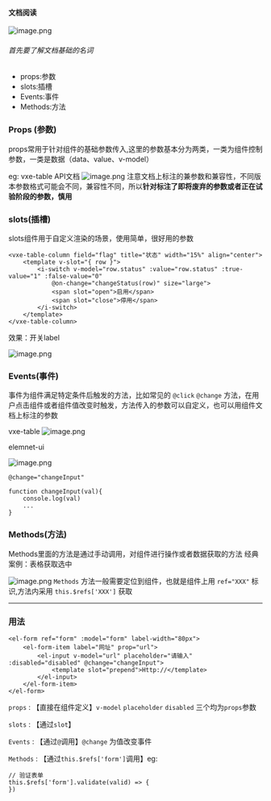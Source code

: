#### 文档阅读

![image.png](https://p1-juejin.byteimg.com/tos-cn-i-k3u1fbpfcp/8fc555d9830f4f64b8d8f4b3dff1bf37~tplv-k3u1fbpfcp-jj-mark:0:0:0:0:q75.image#?w=937&h=563&s=45994&e=png&b=ffffff)

###### 首先要了解文档基础的名词
- props:参数
- slots:插槽
- Events:事件
- Methods:方法

### Props (参数)
props常用于针对组件的基础参数传入,这里的参数基本分为两类，一类为组件控制参数，一类是数据（data、value、v-model）

eg: vxe-table API文档
![image.png](https://p9-juejin.byteimg.com/tos-cn-i-k3u1fbpfcp/590024eaf3074ae195602068b7b216c8~tplv-k3u1fbpfcp-jj-mark:0:0:0:0:q75.image#?w=1249&h=515&s=49704&e=png&b=ffffff)
注意文档上标注的兼参数和兼容性，不同版本参数格式可能会不同，兼容性不同，所以**针对标注了即将废弃的参数或者正在试验阶段的参数，慎用**

### slots(插槽)
slots组件用于自定义渲染的场景，使用简单，很好用的参数
```vue
<vxe-table-column field="flag" title="状态" width="15%" align="center">
    <template v-slot="{ row }">
        <i-switch v-model="row.status" :value="row.status" :true-value="1" :false-value="0"
            @on-change="changeStatus(row)" size="large">
            <span slot="open">启用</span>
            <span slot="close">停用</span>
        </i-switch>
    </template>
</vxe-table-column>
```
效果：开关label

![image.png](https://p3-juejin.byteimg.com/tos-cn-i-k3u1fbpfcp/b62af8d8ccae4c1b8f49cec0946d7bcc~tplv-k3u1fbpfcp-jj-mark:0:0:0:0:q75.image#?w=1012&h=309&s=20186&e=png&b=fefefe)

### Events(事件)
事件为组件满足特定条件后触发的方法，比如常见的 `@click` `@change` 方法，在用户点击组件或者组件值改变时触发，方法传入的参数可以自定义，也可以用组件文档上标注的参数

vxe-table
![image.png](https://p3-juejin.byteimg.com/tos-cn-i-k3u1fbpfcp/abe6876c6b6b40aab6498f77bcf76463~tplv-k3u1fbpfcp-jj-mark:0:0:0:0:q75.image#?w=1277&h=286&s=21909&e=png&b=ffffff)

elemnet-ui

![image.png](https://p1-juejin.byteimg.com/tos-cn-i-k3u1fbpfcp/e2ef70456d754ee6ab21f1c6f04f7076~tplv-k3u1fbpfcp-jj-mark:0:0:0:0:q75.image#?w=912&h=388&s=25419&e=png&b=ffffff)

```vue
@change="changeInput"

function changeInput(val){
    console.log(val)
    ...
}
```

### Methods(方法)
Methods里面的方法是通过手动调用，对组件进行操作或者数据获取的方法
经典案例：表格获取选中

![image.png](https://p1-juejin.byteimg.com/tos-cn-i-k3u1fbpfcp/2f4539ccaaf14c8aadcd783728aad7ab~tplv-k3u1fbpfcp-jj-mark:0:0:0:0:q75.image#?w=1279&h=454&s=34599&e=png&b=fefefe)
`Methods` 方法一般需要定位到组件，也就是组件上用 `ref="XXX"` 标识,方法内采用 `this.$refs['XXX']` 获取


---

### 用法
```vue
<el-form ref="form" :model="form" label-width="80px">
    <el-form-item label="网址" prop="url">
        <el-input v-model="url" placeholder="请输入" :disabled="disabled" @change="changeInput">
            <template slot="prepend">Http://</template>
        </el-input> 
    </el-form-item>
</el-form>
```

`props` : 【直接在组件定义】`v-model` `placeholder` `disabled` 三个均为`props`参数

`slots` : 【通过`slot`】

`Events` : 【通过`@`调用】`@change` 为值改变事件

`Methods` : 【通过`this.$refs['form']`调用】eg:
```vue
// 验证表单
this.$refs['form'].validate(valid) => {
})
```
